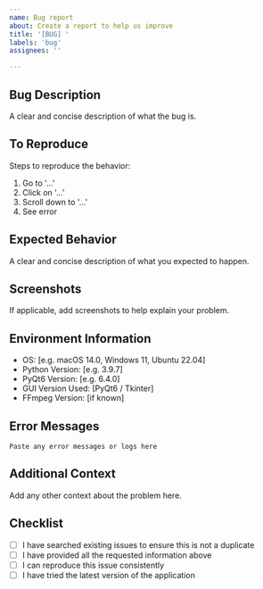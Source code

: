 ```yaml
---
name: Bug report
about: Create a report to help us improve
title: '[BUG] '
labels: 'bug'
assignees: ''

---
```


## Bug Description
A clear and concise description of what the bug is.

## To Reproduce
Steps to reproduce the behavior:
1. Go to '...'
2. Click on '...'
3. Scroll down to '...'
4. See error

## Expected Behavior
A clear and concise description of what you expected to happen.

## Screenshots
If applicable, add screenshots to help explain your problem.

## Environment Information
- OS: [e.g. macOS 14.0, Windows 11, Ubuntu 22.04]
- Python Version: [e.g. 3.9.7]
- PyQt6 Version: [e.g. 6.4.0]
- GUI Version Used: [PyQt6 / Tkinter]
- FFmpeg Version: [if known]

## Error Messages
```
Paste any error messages or logs here
```

## Additional Context
Add any other context about the problem here.

## Checklist
- [ ] I have searched existing issues to ensure this is not a duplicate
- [ ] I have provided all the requested information above
- [ ] I can reproduce this issue consistently
- [ ] I have tried the latest version of the application